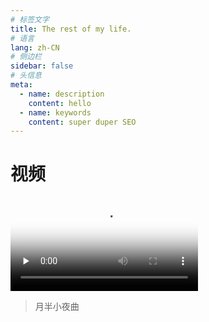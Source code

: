 ```yaml
---
# 标签文字
title: The rest of my life.
# 语言
lang: zh-CN
# 侧边栏
sidebar: false
# 头信息
meta:
  - name: description
    content: hello
  - name: keywords
    content: super duper SEO
---
```


# 视频

<video id="video" controls="" preload="none" poster="/photo/fm.jpg"> <source id="mp4" src="/video/a.mp4" type="video/mp4"> </video>
> 月半小夜曲
